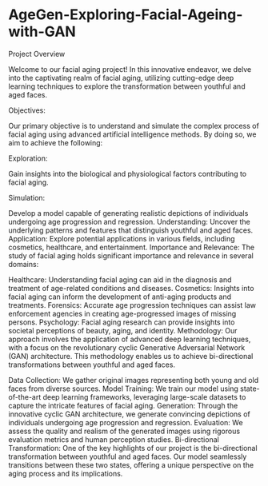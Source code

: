 # AgeGen-Exploring-Facial-Ageing-with-GAN

Project Overview

Welcome to our facial aging project! In this innovative endeavor, we delve into the captivating realm of facial aging, utilizing cutting-edge deep learning techniques to explore the transformation between youthful and aged faces.

Objectives:

Our primary objective is to understand and simulate the complex process of facial aging using advanced artificial intelligence methods. By doing so, we aim to achieve the following:

Exploration: 

Gain insights into the biological and physiological factors contributing to facial aging.

Simulation:

Develop a model capable of generating realistic depictions of individuals undergoing age progression and regression.
Understanding: Uncover the underlying patterns and features that distinguish youthful and aged faces.
Application: Explore potential applications in various fields, including cosmetics, healthcare, and entertainment.
Importance and Relevance:
The study of facial aging holds significant importance and relevance in several domains:

Healthcare: Understanding facial aging can aid in the diagnosis and treatment of age-related conditions and diseases.
Cosmetics: Insights into facial aging can inform the development of anti-aging products and treatments.
Forensics: Accurate age progression techniques can assist law enforcement agencies in creating age-progressed images of missing persons.
Psychology: Facial aging research can provide insights into societal perceptions of beauty, aging, and identity.
Methodology:
Our approach involves the application of advanced deep learning techniques, with a focus on the revolutionary cyclic Generative Adversarial Network (GAN) architecture. This methodology enables us to achieve bi-directional transformations between youthful and aged faces.

Data Collection: We gather original images representing both young and old faces from diverse sources.
Model Training: We train our model using state-of-the-art deep learning frameworks, leveraging large-scale datasets to capture the intricate features of facial aging.
Generation: Through the innovative cyclic GAN architecture, we generate convincing depictions of individuals undergoing age progression and regression.
Evaluation: We assess the quality and realism of the generated images using rigorous evaluation metrics and human perception studies.
Bi-directional Transformation:
One of the key highlights of our project is the bi-directional transformation between youthful and aged faces. Our model seamlessly transitions between these two states, offering a unique perspective on the aging process and its implications.
